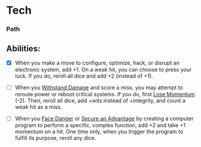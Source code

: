 # Tech
### Path


## Abilities:
- [x] When you make a move to configure, optimize, hack, or disrupt an electronic system, add +1. On a weak hit, you can choose to press your luck. If you do, reroll all dice and add +2 (instead of +1).

- [ ] When you [Withstand Damage](Withstand_Damage.md) and score a miss, you may attempt to reroute power or reboot critical systems. If you do, first [Lose Momentum](Lose_Momentum.md) (-2). Then, reroll all dice, add +wits instead of +integrity, and count a weak hit as a miss.

- [ ] When you [Face Danger](40_Mechanics/Moves/Adventure/Face_Danger.md) or [Secure an Advantage](40_Mechanics/Moves/Adventure/Secure_an_Advantage.md) by creating a computer program to perform a specific, complex function, add +2 and take +1 momentum on a hit. One time only, when you trigger the program to fulfill its purpose, reroll any dice.

